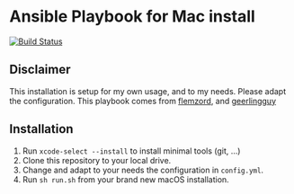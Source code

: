 # Ansible Playbook for Mac install

[![Build Status](https://travis-ci.org/z0ph/ansible-mac-install.svg?branch=master)](https://travis-ci.org/z0ph/ansible-mac-install) 

## Disclaimer

This installation is setup for my own usage, and to my needs. Please adapt the configuration.
This playbook comes from [flemzord](https://github.com/flemzord/ansible-mac-install), and [geerlingguy](https://github.com/geerlingguy/mac-dev-playbook)

## Installation

  1. Run `xcode-select --install` to install minimal tools (git, ...)
  2. Clone this repository to your local drive.
  3. Change and adapt to your needs the configuration in ```config.yml```.
  4. Run ```sh run.sh``` from your brand new macOS installation.